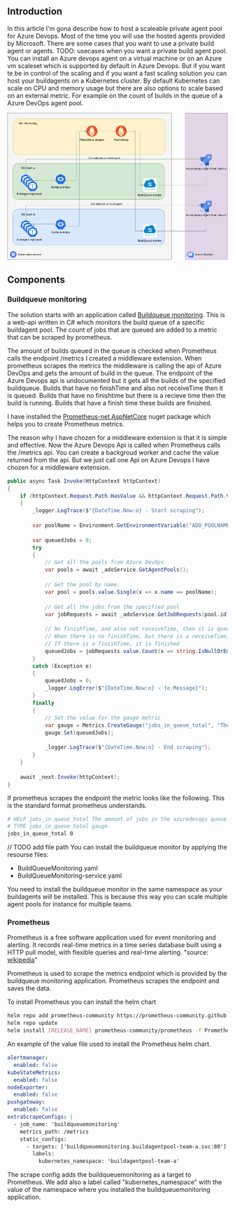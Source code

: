 ## Introduction

In this article I'm gona describe how to host a scaleable private agent pool for Azure Devops. Most of the time you will use the hosted agents provided by Microsoft. There are some cases that you want to use a private build agent or agents.  TODO: usecases when you want a private build agent pool. You can install an Azure devops agent on a virtual machine or on an Azure vm scaleset which is supported by default in Azure Devops. But if you want te be in control of the scaling and if you want a fast scaling solution you can host your buildagents on a Kubernetes 
cluster. By default Kubernetes can scale on CPU and memory usage but there are also options to scale based on an external metric. For example on the count of builds in the queue of a Azure DevOps agent pool.

![Overview](https://raw.githubusercontent.com/marcoippel/k8s-autoscaling/main/Images/K8S%20AutoScaling.png)


## Components

### Buildqueue monitoring
The solution starts with an application called [Buildqueue monitoring](https://github.com/marcoippel/k8s-autoscaling/tree/main/src/BuildQueueMonitoring). This is a web-api written in C# which monitors the build queue of a specific buildagent pool. The count of jobs that are queued are added to a metric that can be scraped by prometheus.

The amount of builds queued in the queue is checked when Prometheus calls the endpoint /metrics I created a middleware extension. 
When prometheus scrapes the metrics the middleware is calling the api of Azure DevOps and gets the amount of build in the queue.
The endpoint of the Azure Devops api is undocumented but it gets all the builds of the specified buildqueue. Builds that have no finishTime and also not receiveTime then it is queued. Builds that have no finishtime but there is a recieve time then the build is running. Builds that have a finish time these builds are finished.

I have installed the [Prometheus-net.AspNetCore](https://www.nuget.org/packages/prometheus-net.AspNetCore/) nuget package which helps you to create Prometheus metrics.

The reason why I have chozen for a middleware extension is that it is simple and effective. Now the Azure Devops Api is called when Prometheus calls the /metrics api. You can create a backgroud worker and cache the value returned from the api. But we just call one Api on Azure Devops I have chozen for a middleware extension.

```csharp
public async Task Invoke(HttpContext httpContext)
{
    if (httpContext.Request.Path.HasValue && httpContext.Request.Path.Value == "/metrics")
    {
        _logger.LogTrace($"{DateTime.Now:o} - Start scraping");

        var poolName = Environment.GetEnvironmentVariable("ADO_POOLNAME");
        
        var queuedJobs = 0;
        try
        {
            // Get all the pools from Azure DevOps
            var pools = await _adoService.GetAgentPools();

            // Get the pool by name.
            var pool = pools.value.Single(x => x.name == poolName);

            // Get all the jobs from the specified pool
            var jobRequests = await _adoService.GetJobRequests(pool.id);
            
            // No finishTime, and also not receiveTime, then it is queued.
            // When there is no finishTime, but there is a receiveTime, it is running.
            // If there is a finishTime, it is finished
            queuedJobs = jobRequests.value.Count(x => string.IsNullOrEmpty(x.finishTime) && string.IsNullOrEmpty(x.receiveTime));
        }
        catch (Exception e)
        {
            queuedJobs = 0;
            _logger.LogError($"{DateTime.Now:o} - {e.Message}");
        }
        finally
        {
            // Set the value for the gauge metric
            var gauge = Metrics.CreateGauge("jobs_in_queue_total", "The amount of jobs in the azuredevops queue");
            gauge.Set(queuedJobs);

            _logger.LogTrace($"{DateTime.Now:o} - End scraping");
        }
    }

    await _next.Invoke(httpContext);
}

```

If prometheus scrapes the endpoint the metric looks like the following. This is the standard format prometheus understands.

```bash
# HELP jobs_in_queue_total The amount of jobs in the azuredevops queue
# TYPE jobs_in_queue_total gauge
jobs_in_queue_total 0
```

// TODO add file path
You can install the buildqueue monitor by applying the resourse files:
- BuildQueueMonitoring.yaml
- BuildQueueMonitoring-service.yaml

You need to install the buildqueue monitor in the same namespace as your buildagents will be installed. This is because this way you can scale multiple agent pools for instance for multiple teams.



### Prometheus
Prometheus is a free software application used for event monitoring and alerting. It records real-time metrics in a time series database built using a HTTP pull model, with flexible queries and real-time alerting. "source: [wikipedia](https://en.wikipedia.org/wiki/Prometheus_(software))"

Prometheus is used to scrape the metrics endpoint which is provided by the buildqueue monitoring application. Prometheus scrapes the endpoint and saves the data. 

To install Prometheus you can install the helm chart 
```bash
helm repo add prometheus-community https://prometheus-community.github.io/helm-charts
helm repo update
helm install [RELEASE_NAME] prometheus-community/prometheus -f Prometheus-values.yaml
```

An example of the value file used to install the Prometheus helm chart. 
```yaml
alertmanager:
  enabled: false
kubeStateMetrics:
  enabled: false
nodeExporter:
  enabled: false
pushgateway:
  enabled: false
extraScrapeConfigs: |
  - job_name: 'buildqueuemonitoring'
    metrics_path: /metrics
    static_configs:
      - targets: ['buildqueuemonitoring.buildagentpool-team-a.svc:80']
        labels:
          kubernetes_namespace: 'buildagentpool-team-a'
```
The scrape config adds the buildqueuemonitoring as a target to Prometheus. We add also a label called "kubernetes_namespace" with the value of the namespace where you installed the buildqueuemonitoring application.
